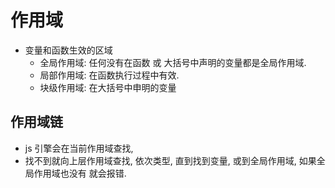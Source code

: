 # 作用域

-   变量和函数生效的区域
    -   全局作用域: 任何没有在函数 或 大括号中声明的变量都是全局作用域.
    -   局部作用域: 在函数执行过程中有效.
    -   块级作用域: 在大括号中申明的变量

## 作用域链

-   js 引擎会在当前作用域查找,
-   找不到就向上层作用域查找, 依次类型, 直到找到变量, 或到全局作用域, 如果全局作用域也没有 就会报错.
